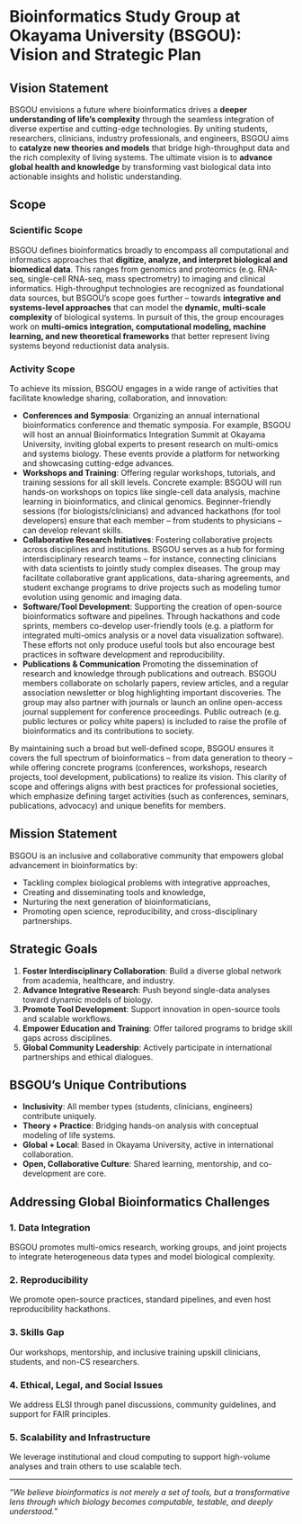 # Bioinformatics Study Group at Okayama University (BSGOU): Vision and Strategic Plan

## Vision Statement

BSGOU envisions a future where bioinformatics drives a **deeper understanding of life’s complexity** through the seamless integration of diverse expertise and cutting-edge technologies. By uniting students, researchers, clinicians, industry professionals, and engineers, BSGOU aims to **catalyze new theories and models** that bridge high-throughput data and the rich complexity of living systems. The ultimate vision is to **advance global health and knowledge** by transforming vast biological data into actionable insights and holistic understanding.

## Scope

### Scientific Scope

BSGOU defines bioinformatics broadly to encompass all computational and informatics approaches that **digitize, analyze, and interpret biological and biomedical data**. This ranges from genomics and proteomics (e.g. RNA-seq, single-cell RNA-seq, mass spectrometry) to imaging and clinical informatics. High-throughput technologies are recognized as foundational data sources, but BSGOU’s scope goes further – towards **integrative and systems-level approaches** that can model the **dynamic, multi-scale complexity** of biological systems. In pursuit of this, the group encourages work on **multi-omics integration, computational modeling, machine learning, and new theoretical frameworks** that better represent living systems beyond reductionist data analysis.

### Activity Scope

To achieve its mission, BSGOU engages in a wide range of activities that facilitate knowledge sharing, collaboration, and innovation:

- **Conferences and Symposia**: Organizing an annual international bioinformatics conference and thematic symposia. For example, BSGOU will host an annual Bioinformatics Integration Summit at Okayama University, inviting global experts to present research on multi-omics and systems biology. These events provide a platform for networking and showcasing cutting-edge advances.
- **Workshops and Training**: Offering regular workshops, tutorials, and training sessions for all skill levels. Concrete example: BSGOU will run hands-on workshops on topics like single-cell data analysis, machine learning in bioinformatics, and clinical genomics. Beginner-friendly sessions (for biologists/clinicians) and advanced hackathons (for tool developers) ensure that each member – from students to physicians – can develop relevant skills.
- **Collaborative Research Initiatives**: Fostering collaborative projects across disciplines and institutions. BSGOU serves as a hub for forming interdisciplinary research teams – for instance, connecting clinicians with data scientists to jointly study complex diseases. The group may facilitate collaborative grant applications, data-sharing agreements, and student exchange programs to drive projects such as modeling tumor evolution using genomic and imaging data.
- **Software/Tool Development**: Supporting the creation of open-source bioinformatics software and pipelines. Through hackathons and code sprints, members co-develop user-friendly tools (e.g. a platform for integrated multi-omics analysis or a novel data visualization software). These efforts not only produce useful tools but also encourage best practices in software development and reproducibility.
- **Publications & Communication** Promoting the dissemination of research and knowledge through publications and outreach. BSGOU members collaborate on scholarly papers, review articles, and a regular association newsletter or blog highlighting important discoveries. The group may also partner with journals or launch an online open-access journal supplement for conference proceedings. Public outreach (e.g. public lectures or policy white papers) is included to raise the profile of bioinformatics and its contributions to society.

By maintaining such a broad but well-defined scope, BSGOU ensures it covers the full spectrum of bioinformatics – from data generation to theory – while offering concrete programs (conferences, workshops, research projects, tool development, publications) to realize its vision. This clarity of scope and offerings aligns with best practices for professional societies, which emphasize defining target activities (such as conferences, seminars, publications, advocacy) and unique benefits for members.

## Mission Statement

BSGOU is an inclusive and collaborative community that empowers global advancement in bioinformatics by:

- Tackling complex biological problems with integrative approaches,
- Creating and disseminating tools and knowledge,
- Nurturing the next generation of bioinformaticians,
- Promoting open science, reproducibility, and cross-disciplinary partnerships.

## Strategic Goals

1. **Foster Interdisciplinary Collaboration**: Build a diverse global network from academia, healthcare, and industry.
2. **Advance Integrative Research**: Push beyond single-data analyses toward dynamic models of biology.
3. **Promote Tool Development**: Support innovation in open-source tools and scalable workflows.
4. **Empower Education and Training**: Offer tailored programs to bridge skill gaps across disciplines.
5. **Global Community Leadership**: Actively participate in international partnerships and ethical dialogues.

## BSGOU’s Unique Contributions

- **Inclusivity**: All member types (students, clinicians, engineers) contribute uniquely.
- **Theory + Practice**: Bridging hands-on analysis with conceptual modeling of life systems.
- **Global + Local**: Based in Okayama University, active in international collaboration.
- **Open, Collaborative Culture**: Shared learning, mentorship, and co-development are core.

## Addressing Global Bioinformatics Challenges

### 1. Data Integration
BSGOU promotes multi-omics research, working groups, and joint projects to integrate heterogeneous data types and model biological complexity.

### 2. Reproducibility
We promote open-source practices, standard pipelines, and even host reproducibility hackathons.

### 3. Skills Gap
Our workshops, mentorship, and inclusive training upskill clinicians, students, and non-CS researchers.

### 4. Ethical, Legal, and Social Issues
We address ELSI through panel discussions, community guidelines, and support for FAIR principles.

### 5. Scalability and Infrastructure
We leverage institutional and cloud computing to support high-volume analyses and train others to use scalable tech.

---

*“We believe bioinformatics is not merely a set of tools, but a transformative lens through which biology becomes computable, testable, and deeply understood.”*
 
